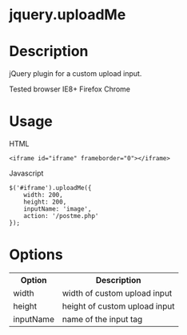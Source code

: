 jquery.uploadMe
===============


Description
===============

jQuery plugin for a custom upload input.

Tested browser IE8+ Firefox Chrome

Usage
===============

HTML

	<iframe id="iframe" frameborder="0"></iframe>

Javascript

	$('#iframe').uploadMe({
		width: 200,
		height: 200,
		inputName: 'image',
		action: '/postme.php'
	});

Options
===============
<table>
  <tr>
    <th>Option</th><th>Description</th>
  </tr>
  <tr>
    <td>width</td><td>width of custom upload input</td>
  </tr>
  <tr>
    <td>height</td><td>height of custom upload input</td>
  </tr>
  <tr>
    <td>inputName</td><td>name of the input tag</td>
  </tr>
</table>
